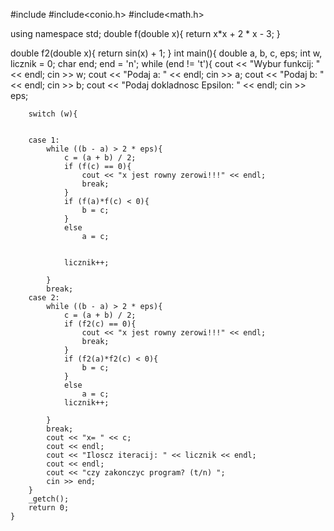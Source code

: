 #include <iostream>
#include<conio.h>
#include<math.h>

using namespace std;
double f(double x){
	return x*x + 2 * x - 3;
}

double f2(double x){
	return sin(x) + 1;
}
int main(){
	double a, b, c,
		eps;
	int w, licznik = 0;
	char end;
	end = 'n';
	while (end != 't'){
		cout << "Wybur funkcij: " << endl;
		cin >> w;
		cout << "Podaj a: " << endl;
		cin >> a;
		cout << "Podaj b: " << endl;
		cin >> b;
		cout << "Podaj dokladnosc Epsilon: " << endl;
		cin >> eps;

		switch (w){


		case 1:
			while ((b - a) > 2 * eps){
				c = (a + b) / 2;
				if (f(c) == 0){
					cout << "x jest rowny zerowi!!!" << endl;
					break;
				}
				if (f(a)*f(c) < 0){
					b = c;
				}
				else
					a = c;


				licznik++;

			}
			break;
		case 2:
			while ((b - a) > 2 * eps){
				c = (a + b) / 2;
				if (f2(c) == 0){
					cout << "x jest rowny zerowi!!!" << endl;
					break;
				}
				if (f2(a)*f2(c) < 0){
					b = c;
				}
				else
					a = c;
				licznik++;

			}
			break;
			cout << "x= " << c;
			cout << endl;
			cout << "Iloscz iteracij: " << licznik << endl;
			cout << endl;
			cout << "czy zakonczyc program? (t/n) ";
			cin >> end;
		}
		_getch();
		return 0;
	}
